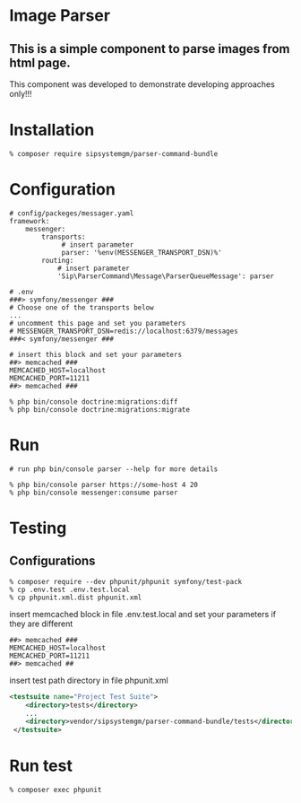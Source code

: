 # Image Parser
## This is a simple component to parse images from html page.
This component was developed to demonstrate  developing approaches only!!! 

# Installation

```ssh
% composer require sipsystemgm/parser-command-bundle
```

# Configuration

```env
# config/packeges/messager.yaml
framework:
    messenger:
        transports:
             # insert parameter
             parser: '%env(MESSENGER_TRANSPORT_DSN)%'
        routing:
            # insert parameter
            'Sip\ParserCommand\Message\ParserQueueMessage': parser

```

```env
# .env
###> symfony/messenger ###
# Choose one of the transports below
...
# uncomment this page and set you parameters
# MESSENGER_TRANSPORT_DSN=redis://localhost:6379/messages
###< symfony/messenger ###

# insert this block and set your parameters
##> memcached ###
MEMCACHED_HOST=localhost
MEMCACHED_PORT=11211
##> memcached ###
```

```ssh
% php bin/console doctrine:migrations:diff
% php bin/console doctrine:migrations:migrate
```

# Run
```ssh
# run php bin/console parser --help for more details

% php bin/console parser https://some-host 4 20
% php bin/console messenger:consume parser
```

# Testing
## Configurations
```ssh
% composer require --dev phpunit/phpunit symfony/test-pack
% cp .env.test .env.test.local
% cp phpunit.xml.dist phpunit.xml
```

insert memcached block in file .env.test.local and set your parameters
if they are different

```env
##> memcached ###
MEMCACHED_HOST=localhost
MEMCACHED_PORT=11211
##> memcached ##
```

insert test path directory in file  phpunit.xml
```xml
<testsuite name="Project Test Suite">
    <directory>tests</directory>
    ...
    <directory>vendor/sipsystemgm/parser-command-bundle/tests</directory>
 </testsuite>
```

# Run test
```ssh
% composer exec phpunit
```